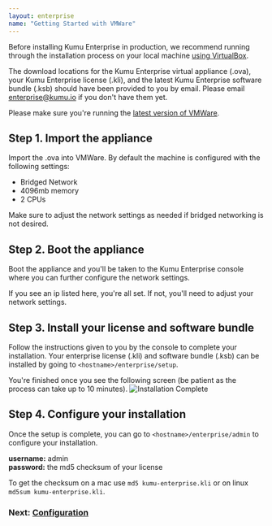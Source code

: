 ```yaml
---
layout: enterprise
name: "Getting Started with VMWare"
---
```


Before installing Kumu Enterprise in production, we recommend running through
the installation process on your local machine
[using VirtualBox](/enterprise/getting-started-with-virtualbox.html).

The download locations for the Kumu Enterprise virtual appliance (.ova),
your Kumu Enterprise license (.kli), and the latest Kumu Enterprise software
bundle (.ksb) should have been provided to you by email. Please email
<a href="mailto:enterprise@kumu.io">enterprise@kumu.io</a> if you don't have them yet.

Please make sure you're running the
<a href="https://www.vmware.com/">latest version of VMWare</a>.

## Step 1. Import the appliance

Import the .ova into VMWare. By default the machine is configured with the
following settings:

- Bridged Network
- 4096mb memory
- 2 CPUs

Make sure to adjust the network settings as needed if bridged networking is
not desired.

## Step 2. Boot the appliance

Boot the appliance and you'll be taken to the Kumu Enterprise console where you
can further configure the network settings.

If you see an ip listed here, you're all set.  If not, you'll need to adjust
your network settings.

## Step 3. Install your license and software bundle

Follow the instructions given to you by the console to complete your installation.
Your enterprise license (.kli) and software bundle (.ksb) can be installed by
going to `<hostname>/enterprise/setup`.

You're finished once you see the following screen (be patient as the process can take up to 10 minutes).
![Installation Complete](/images/enterprise-success.png)

## Step 4. Configure your installation

Once the setup is complete, you can go to `<hostname>/enterprise/admin` to
configure your installation.

<p>
  <strong>username:</strong> admin<br>
  <strong>password:</strong> the md5 checksum of your license
</p>

To get the checksum on a mac use `md5 kumu-enterprise.kli`
or on linux `md5sum kumu-enterprise.kli`.

### Next: [Configuration](/enterprise/configuration.html)
